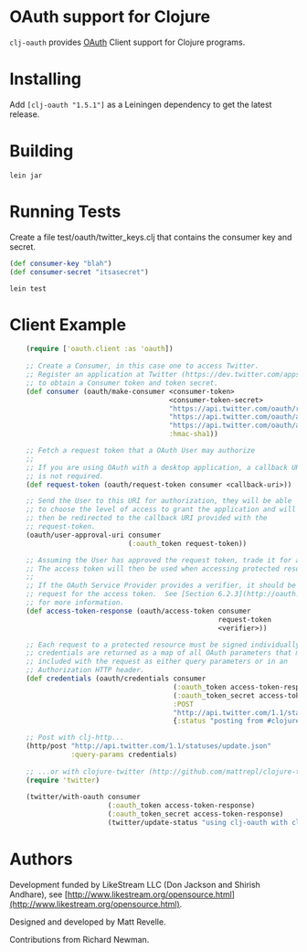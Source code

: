 # OAuth support for Clojure #

`clj-oauth` provides [OAuth](http://oauth.net) Client support for Clojure programs.

# Installing #

Add `[clj-oauth "1.5.1"]` as a Leiningen dependency to get the latest release.

# Building #

`lein jar`

# Running Tests #

Create a file test/oauth/twitter_keys.clj that contains the consumer key and secret.

``` clojure
(def consumer-key "blah")
(def consumer-secret "itsasecret")
```

`lein test`

# Client Example #
``` clojure
    (require ['oauth.client :as 'oauth])
    
    ;; Create a Consumer, in this case one to access Twitter.
    ;; Register an application at Twitter (https://dev.twitter.com/apps/new)
    ;; to obtain a Consumer token and token secret.
    (def consumer (oauth/make-consumer <consumer-token>
                                       <consumer-token-secret>
                                       "https://api.twitter.com/oauth/request_token"
                                       "https://api.twitter.com/oauth/access_token"
                                       "https://api.twitter.com/oauth/authorize"
                                       :hmac-sha1))

    ;; Fetch a request token that a OAuth User may authorize
    ;; 
    ;; If you are using OAuth with a desktop application, a callback URI
    ;; is not required. 
    (def request-token (oauth/request-token consumer <callback-uri>))

    ;; Send the User to this URI for authorization, they will be able 
    ;; to choose the level of access to grant the application and will
    ;; then be redirected to the callback URI provided with the
    ;; request-token.
    (oauth/user-approval-uri consumer 
                             (:oauth_token request-token))

    ;; Assuming the User has approved the request token, trade it for an access token.
    ;; The access token will then be used when accessing protected resources for the User.
    ;;
    ;; If the OAuth Service Provider provides a verifier, it should be included in the
    ;; request for the access token.  See [Section 6.2.3](http://oauth.net/core/1.0a#rfc.section.6.2.3) of the OAuth specification
    ;; for more information.
    (def access-token-response (oauth/access-token consumer 
                                                   request-token
                                                   <verifier>))

    ;; Each request to a protected resource must be signed individually.  The
    ;; credentials are returned as a map of all OAuth parameters that must be
    ;; included with the request as either query parameters or in an
    ;; Authorization HTTP header.
    (def credentials (oauth/credentials consumer
                                        (:oauth_token access-token-response)
                                        (:oauth_token_secret access-token-response)
                                        :POST
                                        "http://api.twitter.com/1.1/statuses/update.json"
                                        {:status "posting from #clojure with #oauth")))

    ;; Post with clj-http...
    (http/post "http://api.twitter.com/1.1/statuses/update.json" 
               :query-params credentials)
                                         
    ;; ...or with clojure-twitter (http://github.com/mattrepl/clojure-twitter)
    (require 'twitter)
    
    (twitter/with-oauth consumer 
                        (:oauth_token access-token-response)            
                        (:oauth_token_secret access-token-response)
                        (twitter/update-status "using clj-oauth with clojure-twitter"))
```

# Authors #

Development funded by LikeStream LLC (Don Jackson and Shirish Andhare), see [http://www.likestream.org/opensource.html](http://www.likestream.org/opensource.html).

Designed and developed by Matt Revelle.

Contributions from Richard Newman.
